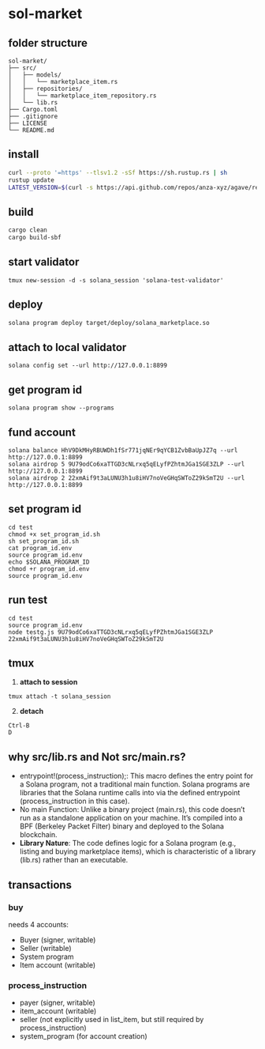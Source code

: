 # sol-market

## folder structure
```
sol-market/
├── src/
│   ├── models/
│   │   └── marketplace_item.rs
│   ├── repositories/
│   │   └── marketplace_item_repository.rs
│   └── lib.rs
├── Cargo.toml
├── .gitignore
├── LICENSE
└── README.md
```

## install
```bash
curl --proto '=https' --tlsv1.2 -sSf https://sh.rustup.rs | sh
rustup update
LATEST_VERSION=$(curl -s https://api.github.com/repos/anza-xyz/agave/releases/latest | grep -oP '"tag_name": "\K[^"]+' | sed 's/^v//'); FORMATTED_VERSION="v$LATEST_VERSION"; echo "Latest Solana CLI version: $FORMATTED_VERSION"; sh -c "$(curl -sSfL https://release.anza.xyz/$FORMATTED_VERSION/install)"
```

## build
```bash
cargo clean
cargo build-sbf
```

## start validator
```
tmux new-session -d -s solana_session 'solana-test-validator'
```

## deploy
```bash
solana program deploy target/deploy/solana_marketplace.so
```

## attach to local validator
```
solana config set --url http://127.0.0.1:8899
```

## get program id
```
solana program show --programs
```

## fund account
```
solana balance HhV9DkMHyRBUWDh1fSr771jqNEr9qYCB1ZvbBaUpJZ7q --url http://127.0.0.1:8899
solana airdrop 5 9U79odCo6xaTTGD3cNLrxq5qELyfPZhtmJGa1SGE3ZLP --url http://127.0.0.1:8899
solana airdrop 2 22xmAif9t3aLUNU3h1u8iHV7noVeGHqSWToZ29kSmT2U --url http://127.0.0.1:8899
```

## set program id
```
cd test
chmod +x set_program_id.sh
sh set_program_id.sh
cat program_id.env
source program_id.env
echo $SOLANA_PROGRAM_ID
chmod +r program_id.env
source program_id.env
```

## run test
```
cd test
source program_id.env
node testg.js 9U79odCo6xaTTGD3cNLrxq5qELyfPZhtmJGa1SGE3ZLP 22xmAif9t3aLUNU3h1u8iHV7noVeGHqSWToZ29kSmT2U
```


## tmux
1. **attach to session**
```
tmux attach -t solana_session
```

2. **detach**
```
Ctrl-B
D
```

## why src/lib.rs and Not src/main.rs?
- entrypoint!(process_instruction);: This macro defines the entry point for a Solana program, not a traditional main function. Solana programs are libraries that the Solana runtime calls into via the defined entrypoint (process_instruction in this case).
- No main Function: Unlike a binary project (main.rs), this code doesn’t run as a standalone application on your machine. It’s compiled into a BPF (Berkeley Packet Filter) binary and deployed to the Solana blockchain.
- **Library Nature**: The code defines logic for a Solana program (e.g., listing and buying marketplace items), which is characteristic of a library (lib.rs) rather than an executable.

## transactions

### buy
needs 4 accounts:
- Buyer (signer, writable)
- Seller (writable)
- System program
- Item account (writable)

### process_instruction
- payer (signer, writable)
- item_account (writable)
- seller (not explicitly used in list_item, but still required by process_instruction)
- system_program (for account creation)